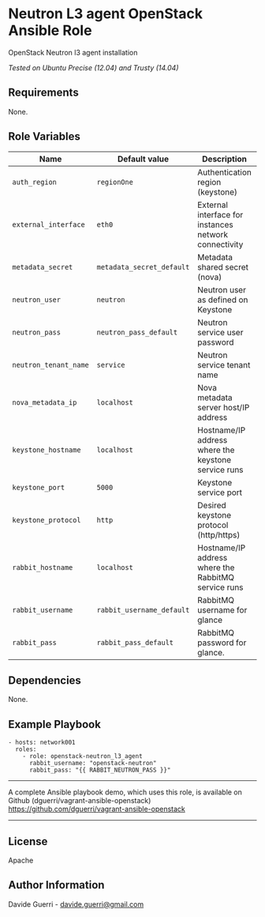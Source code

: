 Neutron L3 agent OpenStack Ansible Role
=========

OpenStack Neutron l3 agent installation

_Tested on Ubuntu Precise (12.04) and Trusty (14.04)_

Requirements
------------

None.

Role Variables
--------------

| Name | Default value | Description | Note |
|---   |---            |---          |---   |
| `auth_region` | `regionOne` | Authentication region (keystone) ||
| `external_interface` | `eth0` | External interface for instances network connectivity ||
| `metadata_secret` | `metadata_secret_default` | Metadata shared secret (nova) ||
| `neutron_user` | `neutron` | Neutron user as defined on Keystone ||
| `neutron_pass` | `neutron_pass_default` | Neutron service user password ||
| `neutron_tenant_name` | `service` | Neutron service tenant name ||
| `nova_metadata_ip` | `localhost` | Nova metadata server host/IP address ||
| `keystone_hostname` | `localhost` | Hostname/IP address where the keystone service runs ||
| `keystone_port` | `5000` | Keystone service port ||
| `keystone_protocol` | `http` | Desired keystone protocol (http/https) ||
| `rabbit_hostname` | `localhost` | Hostname/IP address where the RabbitMQ service runs ||
| `rabbit_username` | `rabbit_username_default` | RabbitMQ username for glance ||
| `rabbit_pass` | `rabbit_pass_default` | RabbitMQ password for glance. ||


Dependencies
------------

None.

Example Playbook
----------------

    - hosts: network001
      roles:
        - role: openstack-neutron_l3_agent
          rabbit_username: "openstack-neutron"
          rabbit_pass: "{{ RABBIT_NEUTRON_PASS }}"


---

A complete Ansible playbook demo, which uses this role, is available on Github (dguerri/vagrant-ansible-openstack) <https://github.com/dguerri/vagrant-ansible-openstack>

---


License
-------

Apache

Author Information
------------------

Davide Guerri - davide.guerri@gmail.com
